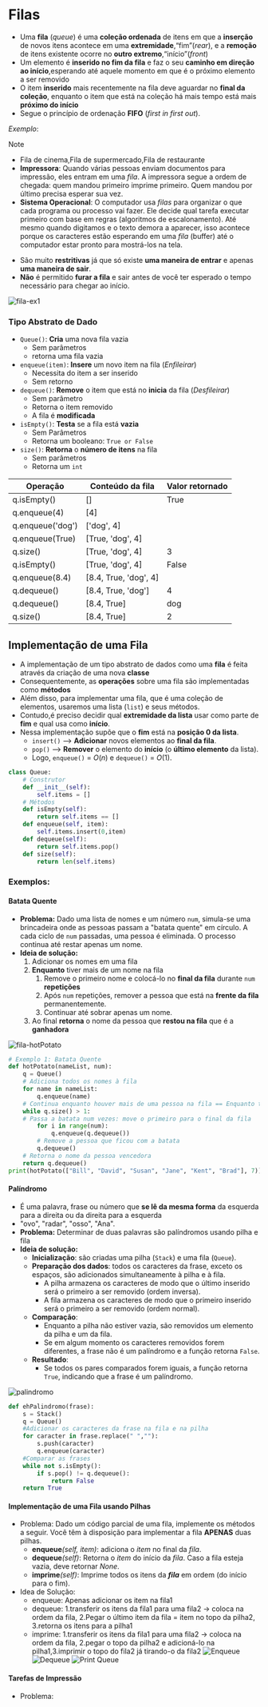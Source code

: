 # Filas
- Uma **fila** (_queue_) é uma **coleção ordenada** de itens em que a **inserção** de novos itens acontece em uma **extremidade**,“fim”(_rear_), e a **remoção** de itens existente ocorre no **outro extremo**,“início”(_front_)
- Um elemento é **inserido no fim da fila** e faz o seu **caminho em direção ao início**,esperando até aquele momento em que é o próximo elemento a ser removido
- O item **inserido** mais recentemente na fila deve aguardar no **final da coleção**, enquanto o item que está na coleção há mais tempo está mais **próximo do início**
- Segue o princípio de ordenação **FIFO** (*first in first out*).

*Exemplo*:
> [!note] 
>- Fila de cinema,Fila de supermercado,Fila de restaurante
>- **Impressora**: Quando várias pessoas enviam documentos para impressão, eles entram em uma _fila_. A impressora segue a ordem de chegada: quem mandou primeiro imprime primeiro. Quem mandou por último precisa esperar sua vez.
>- **Sistema Operacional**: O computador usa _filas_ para organizar o que cada programa ou processo vai fazer. Ele decide qual tarefa executar primeiro com base em regras (algoritmos de escalonamento). Até mesmo quando digitamos e o texto demora a aparecer, isso acontece porque os caracteres estão esperando em uma _fila_ (buffer) até o computador estar pronto para mostrá-los na tela.
- São muito **restritivas** já que só existe **uma maneira de entrar** e apenas **uma maneira de sair**.
- **Não** é permitido **furar a fila** e sair antes de você ter esperado o tempo necessário para chegar ao início.
 
![fila-ex1](./img/fila-ex1.png)
### Tipo Abstrato de Dado
- `Queue()`: **Cria** uma nova fila vazia
	- Sem parâmetros
	- retorna uma fila vazia
- `enqueue(item)`: **Insere** um novo item na fila (*Enfileirar*)
	- Necessita do item a ser inserido
	- Sem retorno
- `dequeue()`: **Remove** o item que está no **inicia** da fila (*Desfileirar*)
	- Sem parâmetro
	- Retorna o item removido
	- A fila é **modificada**
- `isEmpty()`: **Testa** se a fila está **vazia**
	- Sem Parâmetros
	- Retorna um booleano: `True or False`
- `size()`: **Retorna** o **número de itens** na fila
	- Sem parâmetros 
	- Retorna um `int`

| Operação         | Conteúdo da fila      | Valor retornado |
| ---------------- | --------------------- | --------------- |
| q.isEmpty()      | []                    | True            |
| q.enqueue(4)     | [4]                   |                 |
| q.enqueue('dog') | ['dog', 4]            |                 |
| q.enqueue(True)  | [True, 'dog', 4]      |                 |
| q.size()         | [True, 'dog', 4]      | 3               |
| q.isEmpty()      | [True, 'dog', 4]      | False           |
| q.enqueue(8.4)   | [8.4, True, 'dog', 4] |                 |
| q.dequeue()      | [8.4, True, 'dog']    | 4               |
| q.dequeue()      | [8.4, True]           | dog             |
| q.size()         | [8.4, True]           | 2               |
## Implementação de uma Fila
- A implementação de um tipo abstrato de dados como uma **fila** é feita através da criação de uma nova **classe**
- Consequentemente, as **operações** sobre uma fila são implementadas como **métodos**
- Além disso, para implementar uma fila, que é uma coleção de elementos, usaremos uma lista (`list`) e seus métodos.
 - Contudo,é preciso decidir qual **extremidade da lista** usar como parte de **fim** e qual usa como **início**.
 - Nessa implementação supõe que o **fim** está na **posição 0 da lista**.
	 - `insert()` --> **Adicionar** novos elementos ao **final da fila**.
	 - `pop()` --> **Remover** o elemento do **início** (o **último elemento** da lista).
	- Logo, `enqueue()` = $O(n)$ e `dequeue()` = $O(1)$.

```python
class Queue:
	# Construtor
	def __init__(self):
		self.items = []
	# Métodos
	def isEmpty(self):
		return self.items == []
	def enqueue(self, item):
		self.items.insert(0,item)
	def dequeue(self):
		return self.items.pop()
	def size(self):
		return len(self.items)
```

### Exemplos:
#### Batata Quente
- **Problema:**  Dado uma lista de nomes e um número `num`, simula-se uma brincadeira onde as pessoas passam a "batata quente" em círculo. A cada ciclo de `num` passadas, uma pessoa é eliminada. O processo continua até restar apenas um nome.
- **Ideia de solução:**
	1. Adicionar os nomes em uma fila
	2. **Enquanto** tiver mais de um nome na fila
		1. Remove o primeiro nome e colocá-lo no **final da fila** durante `num` **repetições**
		2. Após `num` repetições, remover a pessoa que está na **frente da fila** permanentemente.
		3. Continuar até sobrar apenas um nome.
	3. Ao final **retorna** o nome da pessoa que **restou na fila** que é a **ganhadora**

![fila-hotPotato](./img/fila-hotPotato.png)

```python
# Exemplo 1: Batata Quente
def hotPotato(nameList, num):
	q = Queue()
	# Adiciona todos os nomes à fila
	for name in nameList:
		q.enqueue(name)
	# Continua enquanto houver mais de uma pessoa na fila == Enquanto tiver brincadeira
	while q.size() > 1:
	# Passa a batata num vezes: move o primeiro para o final da fila
		for i in range(num):
			q.enqueue(q.dequeue())
		# Remove a pessoa que ficou com a batata
		q.dequeue()
	# Retorna o nome da pessoa vencedora
	return q.dequeue()
print(hotPotato(["Bill", "David", "Susan", "Jane", "Kent", "Brad"], 7))
```
#### Palíndromo
- É uma palavra, frase ou número que **se lê da mesma forma** da esquerda para a direita ou da direita para a esquerda
- "ovo", "radar", "osso", "Ana".
- **Problema:** Determinar de duas palavras são palíndromos usando pilha e fila 
- **Ideia de solução:**
	- **Inicialização**: são criadas uma pilha (`Stack`) e uma fila (`Queue`).
	- **Preparação dos dados**: todos os caracteres da frase, exceto os espaços, são adicionados simultaneamente à pilha e à fila.
	    - A pilha armazena os caracteres de modo que o último inserido será o primeiro a ser removido (ordem inversa).
	    - A fila armazena os caracteres de modo que o primeiro inserido será o primeiro a ser removido (ordem normal).
	- **Comparação**:
	    - Enquanto a pilha não estiver vazia, são removidos um elemento da pilha e um da fila.
	    - Se em algum momento os caracteres removidos forem diferentes, a frase não é um palíndromo e a função retorna `False`.  
	- **Resultado**:
	    - Se todos os pares comparados forem iguais, a função retorna `True`, indicando que a frase é um palíndromo.

![palindromo](./img/palindromo-fila-pilha.png)

```python
def ehPalindromo(frase):
	s = Stack()
	q = Queue()
	#Adicionar os caracteres da frase na fila e na pilha
	for caracter in frase.replace(" ",""):
		s.push(caracter)
		q.enqueue(caracter)
	#Comparar as frases
	while not s.isEmpty():
		if s.pop() != q.dequeue():
			return False
	return True
```

#### Implementação de uma Fila usando Pilhas
- Problema: Dado um código parcial de uma fila, implemente os métodos a seguir. Você têm à disposição para implementar a fila **APENAS** duas pilhas.
	- **enqueue**_(self, item)_: adiciona o _item_ no final da _fila_.
	- **dequeue**_(self)_: Retorna o _item_ do início da _fila_. Caso a fila esteja vazia, deve retornar _None_.
	- **imprime**_(self)_: Imprime todos os itens da _**fila**_ em ordem (do início para o fim).
- Idea de Solução:
	- enqueue: Apenas adicionar os item na fila1
	- dequeue: 1.transferir os itens da fila1 para uma fila2 → coloca na ordem da fila, 2.Pegar o último item da fila = item no topo da pilha2, 3.retorna os itens para a pilha1
	- imprime: 1.transferir os itens da fila1 para uma fila2 → coloca na ordem da fila, 2.pegar o topo da pilha2 e adicioná-lo na pilha1,3.imprimir o topo do fila2 já tirando-o da fila2
![Enqueue](./img/enqueue.png)
![Dequeue](./img/dequeue.png)
![Print Queue](./img/print-queue.png)

#### Tarefas de Impressão
- Problema: 

